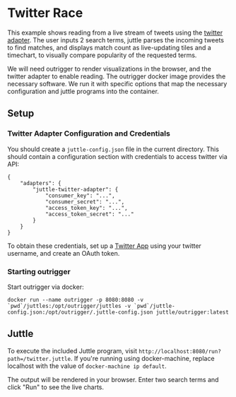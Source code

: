 # Twitter Race

This example shows reading from a live stream of tweets using the [twitter adapter](https://github.com/juttle/juttle-twitter-adapter).
The user inputs 2 search terms, juttle parses the incoming tweets to find matches, and displays match count as live-updating tiles and a timechart,
to visually compare popularity of the requested terms.

We will need outrigger to render visualizations in the browser, and the twitter adapter to enable reading. The outrigger docker image provides the necessary software. We run it with specific options that map the necessary configuration and juttle programs into the container.

## Setup

### Twitter Adapter Configuration and Credentials

You should create a `juttle-config.json` file in the current directory. This should contain a configuration section with credentials to access twitter via API:

```
{
    "adapters": {
        "juttle-twitter-adapter": {
            "consumer_key": "...",
            "consumer_secret": "...",
            "access_token_key": "...",
            "access_token_secret": "..."
        }
    }
}
```

To obtain these credentials, set up a [Twitter App](https://apps.twitter.com/) using your twitter username, and create an OAuth token.

### Starting outrigger

Start outrigger via docker:

```
docker run --name outrigger -p 8080:8080 -v `pwd`/juttles:/opt/outrigger/juttles -v `pwd`/juttle-config.json:/opt/outrigger/.juttle-config.json juttle/outrigger:latest
```

## Juttle

To execute the included Juttle program, visit
``http://localhost:8080/run?path=/twitter.juttle``. If you're running
using docker-machine, replace localhost with the value of
``docker-machine ip default``.

The output will be rendered in your browser. Enter two search terms and click "Run" to see the live charts.

